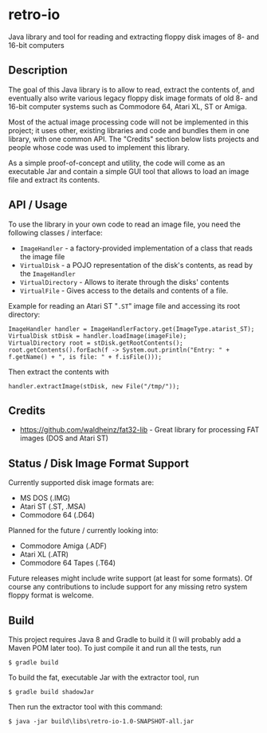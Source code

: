 # retro-io
Java library and tool for reading and extracting floppy disk images of 8- and 16-bit computers

## Description

The goal of this Java library is to allow to read, extract the contents of, and eventually also write various 
legacy floppy disk image formats of old 8- and 16-bit computer systems such as Commodore 64, Atari XL, ST or Amiga.

Most of the actual image processing code will not be implemented in this project; it uses other, existing libraries
and code and bundles them in one library, with one common API. The "Credits" section below lists projects and people
whose code was used to implement this library.

As a simple proof-of-concept and utility, the code will come as an executable Jar and contain a simple GUI tool that
allows to load an image file and extract its contents.

## API / Usage

To use the library in your own code to read an image file, you need the following classes / interface:

* `ImageHandler` - a factory-provided implementation of a class that reads the image file
* `VirtualDisk` - a POJO representation of the disk's contents, as read by the `ImageHandler`
* `VirtualDirectory` - Allows to iterate through the disks' contents
* `VirtualFile` - Gives access to the details and contents of a file.

Example for reading an Atari ST "`.ST`" image file and accessing its root directory:

```File imageFile = new File("./SOMEGAME.ST");
ImageHandler handler = ImageHandlerFactory.get(ImageType.atarist_ST);
VirtualDisk stDisk = handler.loadImage(imageFile);
VirtualDirectory root = stDisk.getRootContents();
root.getContents().forEach(f -> System.out.println("Entry: " + f.getName() + ", is file: " + f.isFile()));
```

Then extract the contents with

```
handler.extractImage(stDisk, new File("/tmp/"));
```

## Credits

* https://github.com/waldheinz/fat32-lib - Great library for processing FAT images (DOS and Atari ST)

## Status / Disk Image Format Support

Currently supported disk image formats are:

* MS DOS (.IMG)
* Atari ST (.ST, .MSA)
* Commodore 64 (.D64)

Planned for the future / currently looking into:

* Commodore Amiga (.ADF)
* Atari XL (.ATR)
* Commodore 64 Tapes (.T64)

Future releases might include write support (at least for some formats). Of course any contributions to 
include support for any missing retro system floppy format is welcome.


## Build

This project requires Java 8 and Gradle to build it (I will probably add a Maven POM later too). 
To just compile it and run all the tests, run

```
$ gradle build
````

To build the fat, executable Jar with the extractor tool, run

```
$ gradle build shadowJar
````

Then run the extractor tool with this command:

```
$ java -jar build\libs\retro-io-1.0-SNAPSHOT-all.jar
````
